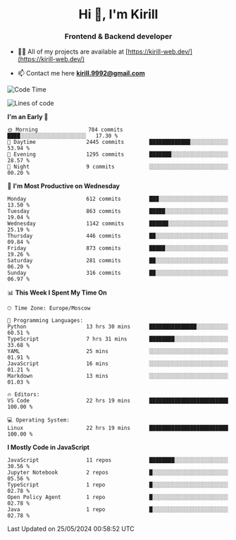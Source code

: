 <h1 align="center">Hi 👋, I'm Kirill</h1>
<h3 align="center">Frontend & Backend developer</h3>

- 👨‍💻 All of my projects are available at [https://kirill-web.dev/](https://kirill-web.dev/)

- 📫 Contact me here **kirill.9992@gmail.com**











<!--START_SECTION:waka-->
![Code Time](http://img.shields.io/badge/Code%20Time-1%2C817%20hrs%204%20mins-blue)

![Lines of code](https://img.shields.io/badge/From%20Hello%20World%20I%27ve%20Written-4.5%20million%20lines%20of%20code-blue)

**I'm an Early 🐤** 

```text
🌞 Morning                784 commits         ████░░░░░░░░░░░░░░░░░░░░░   17.30 % 
🌆 Daytime                2445 commits        █████████████░░░░░░░░░░░░   53.94 % 
🌃 Evening                1295 commits        ███████░░░░░░░░░░░░░░░░░░   28.57 % 
🌙 Night                  9 commits           ░░░░░░░░░░░░░░░░░░░░░░░░░   00.20 % 
```
📅 **I'm Most Productive on Wednesday** 

```text
Monday                   612 commits         ███░░░░░░░░░░░░░░░░░░░░░░   13.50 % 
Tuesday                  863 commits         █████░░░░░░░░░░░░░░░░░░░░   19.04 % 
Wednesday                1142 commits        ██████░░░░░░░░░░░░░░░░░░░   25.19 % 
Thursday                 446 commits         ██░░░░░░░░░░░░░░░░░░░░░░░   09.84 % 
Friday                   873 commits         █████░░░░░░░░░░░░░░░░░░░░   19.26 % 
Saturday                 281 commits         ██░░░░░░░░░░░░░░░░░░░░░░░   06.20 % 
Sunday                   316 commits         ██░░░░░░░░░░░░░░░░░░░░░░░   06.97 % 
```


📊 **This Week I Spent My Time On** 

```text
🕑︎ Time Zone: Europe/Moscow

💬 Programming Languages: 
Python                   13 hrs 30 mins      ███████████████░░░░░░░░░░   60.51 % 
TypeScript               7 hrs 31 mins       ████████░░░░░░░░░░░░░░░░░   33.68 % 
YAML                     25 mins             ░░░░░░░░░░░░░░░░░░░░░░░░░   01.91 % 
JavaScript               16 mins             ░░░░░░░░░░░░░░░░░░░░░░░░░   01.21 % 
Markdown                 13 mins             ░░░░░░░░░░░░░░░░░░░░░░░░░   01.03 % 

🔥 Editors: 
VS Code                  22 hrs 19 mins      █████████████████████████   100.00 % 

💻 Operating System: 
Linux                    22 hrs 19 mins      █████████████████████████   100.00 % 
```

**I Mostly Code in JavaScript** 

```text
JavaScript               11 repos            ████████░░░░░░░░░░░░░░░░░   30.56 % 
Jupyter Notebook         2 repos             █░░░░░░░░░░░░░░░░░░░░░░░░   05.56 % 
TypeScript               1 repo              █░░░░░░░░░░░░░░░░░░░░░░░░   02.78 % 
Open Policy Agent        1 repo              █░░░░░░░░░░░░░░░░░░░░░░░░   02.78 % 
Java                     1 repo              █░░░░░░░░░░░░░░░░░░░░░░░░   02.78 % 
```




 Last Updated on 25/05/2024 00:58:52 UTC
<!--END_SECTION:waka-->
